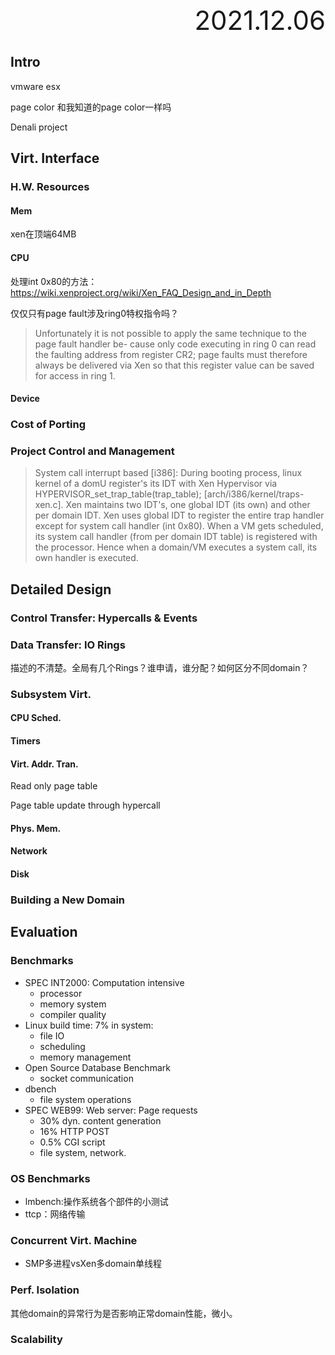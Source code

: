 <div style="text-align:right; font-size:3em;">2021.12.06</div>

## Intro

vmware esx

page color 和我知道的page color一样吗

Denali project

## Virt. Interface

### H.W. Resources

#### Mem

xen在顶端64MB

#### CPU

处理int 0x80的方法：https://wiki.xenproject.org/wiki/Xen_FAQ_Design_and_in_Depth

仅仅只有page fault涉及ring0特权指令吗？

> Unfortunately it is not
> possible to apply the same technique to the page fault handler be-
> cause only code executing in ring 0 can read the faulting address
> from register CR2; page faults must therefore always be delivered
> via Xen so that this register value can be saved for access in ring 1.

#### Device

### Cost of Porting

### Project Control and Management

> System call interrupt based [i386]: During booting process, linux kernel of a domU register's its IDT with Xen Hypervisor via HYPERVISOR_set_trap_table(trap_table); [arch/i386/kernel/traps-xen.c]. Xen maintains two IDT's, one global IDT (its own) and other per domain IDT. Xen uses global IDT to register the entire trap handler except for system call handler (int 0x80). When a VM gets scheduled, its system call handler (from per domain IDT table) is registered with the processor. Hence when a domain/VM executes a system call, its own handler is executed.

## Detailed Design

### Control Transfer: Hypercalls & Events

### Data Transfer: IO Rings

描述的不清楚。全局有几个Rings？谁申请，谁分配？如何区分不同domain？

### Subsystem Virt.

#### CPU Sched.

#### Timers

#### Virt. Addr. Tran.

Read only page table

Page table update through hypercall

#### Phys. Mem.

#### Network

#### Disk

### Building a New Domain

## Evaluation

### Benchmarks

* SPEC INT2000: Computation intensive
  * processor
  * memory system
  * compiler quality
* Linux build time: 7% in system:
  * file IO
  * scheduling
  * memory management
* Open Source Database Benchmark
  * socket communication
* dbench
  * file system operations
* SPEC WEB99: Web server: Page requests
  * 30% dyn. content generation
  * 16% HTTP POST
  * 0.5% CGI script
  * file system, network.

### OS Benchmarks

* lmbench:操作系统各个部件的小测试
* ttcp：网络传输

### Concurrent Virt. Machine

* SMP多进程vsXen多domain单线程

### Perf. Isolation

其他domain的异常行为是否影响正常domain性能，微小。

### Scalability


